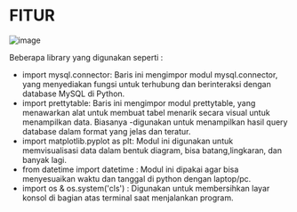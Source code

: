# FITUR 

![image](https://github.com/PA-KELOMPOK-11-ASD-X-DBMS/PA-B23-KELOMPOK11/assets/98721112/4254c35e-3f13-478c-8586-ca6d6205d140)

Beberapa library yang digunakan seperti :

- import mysql.connector: Baris ini mengimpor modul mysql.connector, yang menyediakan fungsi untuk terhubung dan berinteraksi dengan database MySQL di Python.
- import prettytable: Baris ini mengimpor modul prettytable, yang menawarkan alat untuk membuat tabel menarik secara visual untuk menampilkan data. Biasanya -digunakan untuk menampilkan hasil query database dalam format yang jelas dan teratur.
- import matplotlib.pyplot as plt: Modul ini digunakan untuk memvisualisasi data dalam bentuk diagram, bisa batang,lingkaran, dan banyak lagi.
- from datetime import datetime  : Modul ini dipakai agar bisa menyesuaikan waktu dan tanggal di python dengan laptop/pc.
- import os & os.system('cls') : Digunakan untuk membersihkan layar konsol di bagian atas terminal saat menjalankan program.

